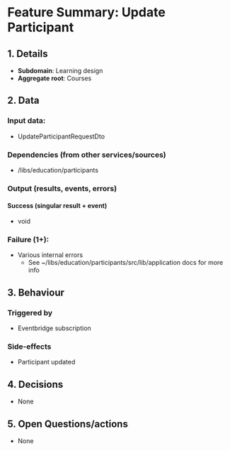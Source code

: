 # Feature Summary: Update Participant

## 1. Details

- **Subdomain**: Learning design
- **Aggregate root**: Courses

## 2. Data

### Input data:

- UpdateParticipantRequestDto

### Dependencies (from other services/sources)

- /libs/education/participants

### Output (results, events, errors)

#### Success (singular result + event)

- void

### Failure (1+):

- Various internal errors
  - See ~/libs/education/participants/src/lib/application docs for more info

## 3. Behaviour

### Triggered by

- Eventbridge subscription

### Side-effects

- Participant updated

## 4. Decisions

- None

## 5. Open Questions/actions

- None
